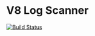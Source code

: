 # V8 Log Scanner 
[![Build Status](https://travis-ci.org/ripreal/V8LogScanner.svg?branch=master)](https://travis-ci.org/ripreal/V8LogScanner)
